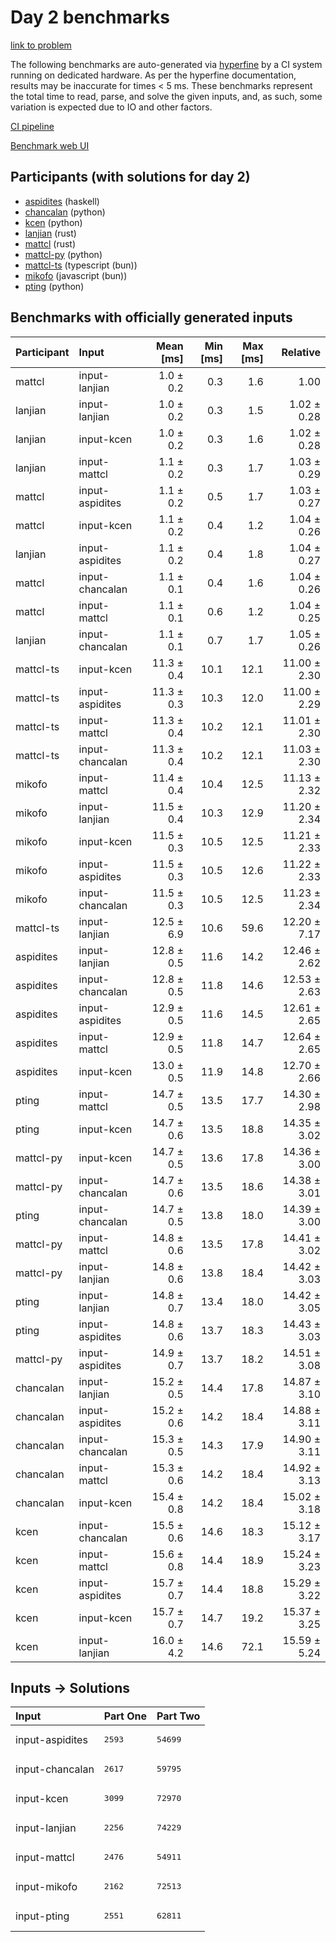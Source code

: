 # Day 2 benchmarks

[link to problem](https://adventofcode.com/2023/day/2)

The following benchmarks are auto-generated via
[hyperfine](https://github.com/sharkdp/hyperfine) by a CI system running on
dedicated hardware. As per the hyperfine documentation, results may be
inaccurate for times < 5 ms. These benchmarks represent the total time to read,
parse, and solve the given inputs, and, as such, some variation is expected due
to IO and other factors.

[CI pipeline](http://ci.papercode.net:8080/teams/main/pipelines/aoc2023)

[Benchmark web UI](https://aoc.ancalagon.black)


## Participants (with solutions for day 2)

- [aspidites](https://github.com/aspidites/aoc2023) (haskell)
- [chancalan](https://github.com/chancalan/aoc2023) (python)
- [kcen](https://github.com/kcen/aoc2023) (python)
- [lanjian](https://github.com/lanjian/aoc-2023) (rust)
- [mattcl](https://github.com/mattcl/aoc2023) (rust)
- [mattcl-py](https://github.com/mattcl/aoc2023-py) (python)
- [mattcl-ts](https://github.com/mattcl/aoc2023-js) (typescript (bun))
- [mikofo](https://github.com/mikofo/advent-of-code-2023) (javascript (bun))
- [pting](https://github.com/pting/aoc2023) (python)


## Benchmarks with officially generated inputs

| Participant | Input | Mean [ms] | Min [ms] | Max [ms] | Relative |
|:---|:---|---:|---:|---:|---:|
| mattcl | input-lanjian | 1.0 ± 0.2 | 0.3 | 1.6 | 1.00 |
| lanjian | input-lanjian | 1.0 ± 0.2 | 0.3 | 1.5 | 1.02 ± 0.28 |
| lanjian | input-kcen | 1.0 ± 0.2 | 0.3 | 1.6 | 1.02 ± 0.28 |
| lanjian | input-mattcl | 1.1 ± 0.2 | 0.3 | 1.7 | 1.03 ± 0.29 |
| mattcl | input-aspidites | 1.1 ± 0.2 | 0.5 | 1.7 | 1.03 ± 0.27 |
| mattcl | input-kcen | 1.1 ± 0.2 | 0.4 | 1.2 | 1.04 ± 0.26 |
| lanjian | input-aspidites | 1.1 ± 0.2 | 0.4 | 1.8 | 1.04 ± 0.27 |
| mattcl | input-chancalan | 1.1 ± 0.1 | 0.4 | 1.6 | 1.04 ± 0.26 |
| mattcl | input-mattcl | 1.1 ± 0.1 | 0.6 | 1.2 | 1.04 ± 0.25 |
| lanjian | input-chancalan | 1.1 ± 0.1 | 0.7 | 1.7 | 1.05 ± 0.26 |
| mattcl-ts | input-kcen | 11.3 ± 0.4 | 10.1 | 12.1 | 11.00 ± 2.30 |
| mattcl-ts | input-aspidites | 11.3 ± 0.3 | 10.3 | 12.0 | 11.00 ± 2.29 |
| mattcl-ts | input-mattcl | 11.3 ± 0.4 | 10.2 | 12.1 | 11.01 ± 2.30 |
| mattcl-ts | input-chancalan | 11.3 ± 0.4 | 10.2 | 12.1 | 11.03 ± 2.30 |
| mikofo | input-mattcl | 11.4 ± 0.4 | 10.4 | 12.5 | 11.13 ± 2.32 |
| mikofo | input-lanjian | 11.5 ± 0.4 | 10.3 | 12.9 | 11.20 ± 2.34 |
| mikofo | input-kcen | 11.5 ± 0.3 | 10.5 | 12.5 | 11.21 ± 2.33 |
| mikofo | input-aspidites | 11.5 ± 0.3 | 10.5 | 12.6 | 11.22 ± 2.33 |
| mikofo | input-chancalan | 11.5 ± 0.3 | 10.5 | 12.5 | 11.23 ± 2.34 |
| mattcl-ts | input-lanjian | 12.5 ± 6.9 | 10.6 | 59.6 | 12.20 ± 7.17 |
| aspidites | input-lanjian | 12.8 ± 0.5 | 11.6 | 14.2 | 12.46 ± 2.62 |
| aspidites | input-chancalan | 12.8 ± 0.5 | 11.8 | 14.6 | 12.53 ± 2.63 |
| aspidites | input-aspidites | 12.9 ± 0.5 | 11.6 | 14.5 | 12.61 ± 2.65 |
| aspidites | input-mattcl | 12.9 ± 0.5 | 11.8 | 14.7 | 12.64 ± 2.65 |
| aspidites | input-kcen | 13.0 ± 0.5 | 11.9 | 14.8 | 12.70 ± 2.66 |
| pting | input-mattcl | 14.7 ± 0.5 | 13.5 | 17.7 | 14.30 ± 2.98 |
| pting | input-kcen | 14.7 ± 0.6 | 13.5 | 18.8 | 14.35 ± 3.02 |
| mattcl-py | input-kcen | 14.7 ± 0.5 | 13.6 | 17.8 | 14.36 ± 3.00 |
| mattcl-py | input-chancalan | 14.7 ± 0.6 | 13.5 | 18.6 | 14.38 ± 3.01 |
| pting | input-chancalan | 14.7 ± 0.5 | 13.8 | 18.0 | 14.39 ± 3.00 |
| mattcl-py | input-mattcl | 14.8 ± 0.6 | 13.5 | 17.8 | 14.41 ± 3.02 |
| mattcl-py | input-lanjian | 14.8 ± 0.6 | 13.8 | 18.4 | 14.42 ± 3.03 |
| pting | input-lanjian | 14.8 ± 0.7 | 13.4 | 18.0 | 14.42 ± 3.05 |
| pting | input-aspidites | 14.8 ± 0.6 | 13.7 | 18.3 | 14.43 ± 3.03 |
| mattcl-py | input-aspidites | 14.9 ± 0.7 | 13.7 | 18.2 | 14.51 ± 3.08 |
| chancalan | input-lanjian | 15.2 ± 0.5 | 14.4 | 17.8 | 14.87 ± 3.10 |
| chancalan | input-aspidites | 15.2 ± 0.6 | 14.2 | 18.4 | 14.88 ± 3.11 |
| chancalan | input-chancalan | 15.3 ± 0.5 | 14.3 | 17.9 | 14.90 ± 3.11 |
| chancalan | input-mattcl | 15.3 ± 0.6 | 14.2 | 18.4 | 14.92 ± 3.13 |
| chancalan | input-kcen | 15.4 ± 0.8 | 14.2 | 18.4 | 15.02 ± 3.18 |
| kcen | input-chancalan | 15.5 ± 0.6 | 14.6 | 18.3 | 15.12 ± 3.17 |
| kcen | input-mattcl | 15.6 ± 0.8 | 14.4 | 18.9 | 15.24 ± 3.23 |
| kcen | input-aspidites | 15.7 ± 0.7 | 14.4 | 18.8 | 15.29 ± 3.22 |
| kcen | input-kcen | 15.7 ± 0.7 | 14.7 | 19.2 | 15.37 ± 3.25 |
| kcen | input-lanjian | 16.0 ± 4.2 | 14.6 | 72.1 | 15.59 ± 5.24 |


## Inputs -> Solutions

| Input | Part One | Part Two |
|:---|:---|:---|
|input-aspidites|<pre>2593</pre>|<pre>54699</pre>|
|input-chancalan|<pre>2617</pre>|<pre>59795</pre>|
|input-kcen|<pre>3099</pre>|<pre>72970</pre>|
|input-lanjian|<pre>2256</pre>|<pre>74229</pre>|
|input-mattcl|<pre>2476</pre>|<pre>54911</pre>|
|input-mikofo|<pre>2162</pre>|<pre>72513</pre>|
|input-pting|<pre>2551</pre>|<pre>62811</pre>|